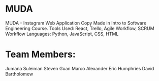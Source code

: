 # MUDA
MUDA - Instagram Web Application Copy
Made in Intro to Software Engineering Course.
Tools Used: React, Trello, Agile Workflow, SCRUM Workflow
Languages:  Python, JavaScript, CSS, HTML

# Team Members:
Jumana Suleiman
Steven Guan
Marco Alexander
Eric Humphries
David Bartholomew 
